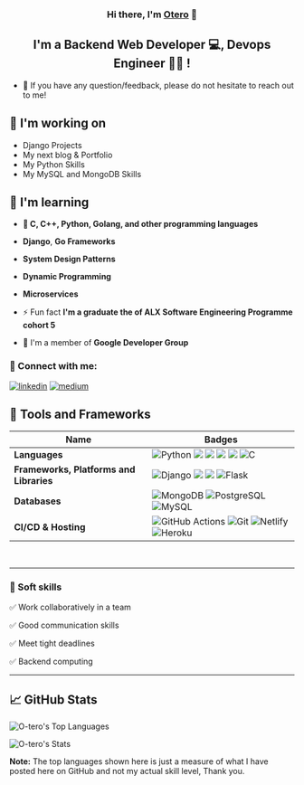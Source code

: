 <h3 align="center">
Hi there, I'm <a href="#" target="_blank" rel="noreferrer">Otero</a> 👋
</h3>

<h2 align="center">
I'm a Backend Web Developer 💻, Devops Engineer 👩‍💻 !
</h2>

- 💬 If you have any question/feedback, please do not hesitate to reach out to me!

## 🔭 I'm working on

- Django Projects
- My next blog & Portfolio
- My Python Skills
- My MySQL and MongoDB Skills

## 🌱 I'm learning

- **📱 C, C++, Python, Golang, and other programming languages**

- **Django**, **Go Frameworks**

- **System Design Patterns**

- **Dynamic Programming**

- **Microservices**

- ⚡ Fun fact **I'm a graduate the of ALX Software Engineering Programme cohort 5**

- 🔭 I'm a member of **Google Developer Group**

### 🤝 Connect with me:

[![linkedin](https://img.shields.io/badge/linkedin-0A66C2?style=for-the-badge&logo=linkedin&logoColor=white)](https://www.linkedin.com/in/otero-onderi/)
[![medium](https://img.shields.io/badge/medium-fff?style=for-the-badge&logo=medium&logoColor=black)](https://medium.com/@oteronickbrian)
</br>

## 💼 Tools and Frameworks

Name | Badges
--- | --- 
**Languages**  | ![Python](https://img.shields.io/badge/Python-3776AB?style=for-the-badge&logo=python&logoColor=white) <img src="https://img.shields.io/badge/Go-00ADD8?style=for-the-badge&logo=go&logoColor=white" /> <img src="https://img.shields.io/badge/JavaScript-323330?style=for-the-badge&logo=javascript&logoColor=F7DF1E" /> <img src="https://img.shields.io/badge/CSS3-1572B6?style=for-the-badge&logo=css3&logoColor=white" /> <img src="https://img.shields.io/badge/HTML5-E34F26?style=for-the-badge&logo=html5&logoColor=white" /> ![C](https://img.shields.io/badge/c-%2300599C.svg?style=for-the-badge&logo=c&logoColor=white)
**Frameworks, Platforms and Libraries** | ![Django](https://img.shields.io/badge/Django-092E20?style=for-the-badge&logo=django&logoColor=white) <img src="https://img.shields.io/badge/Bootstrap-563D7C?style=for-the-badge&logo=bootstrap&logoColor=white" /> <img src="https://img.shields.io/badge/React-20232A?style=for-the-badge&logo=react&logoColor=61DAFB" /> ![Flask](https://img.shields.io/badge/Flask-000000?style=for-the-badge&logo=flask&logoColor=white)
**Databases**  | ![MongoDB](https://img.shields.io/badge/MongoDB-%234ea94b.svg?style=for-the-badge&logo=mongodb&logoColor=white) ![PostgreSQL](https://img.shields.io/badge/PostgreSQL-316192?style=for-the-badge&logo=postgresql&logoColor=white) ![MySQL](https://img.shields.io/badge/mysql-%2300f.svg?style=for-the-badge&logo=mysql&logoColor=white)
**CI/CD & Hosting**   | ![GitHub Actions](https://img.shields.io/badge/github%20actions-%232671E5.svg?style=for-the-badge&logo=githubactions&logoColor=white) ![Git](https://img.shields.io/badge/GIT-E44C30?style=for-the-badge&logo=git&logoColor=white) ![Netlify](https://img.shields.io/badge/netlify-%23000000.svg?style=for-the-badge&logo=netlify&logoColor=#00C7B7) ![Heroku](https://img.shields.io/badge/heroku-%23430098.svg?style=for-the-badge&logo=heroku&logoColor=white)

</br>

<hr>

### 👔 Soft skills

✅ Work collaboratively in a team

✅ Good communication skills

✅ Meet tight deadlines

✅ Backend computing

<hr>

## 📈 GitHub Stats


![O-tero's Top Languages](https://github-readme-stats.vercel.app/api/top-langs/?username=O-tero&theme=vue-dark&show_icons=true&hide_border=true&layout=compact)

![O-tero's Stats](https://github-readme-stats.vercel.app/api?username=O-tero&theme=vue-dark&show_icons=true&hide_border=true&count_private=true)

<b>Note:</b> The top languages shown here is just a measure of what I have posted here on GitHub and not my actual skill level, Thank you.

<!--

Here are some ideas to get you started:

- 🔭 I’m currently working on ...
- 🌱 I’m currently learning ...
- 👯 I’m looking to collaborate on ...
- 🤔 I’m looking for help with ...
- 💬 Ask me about ...
- 📫 How to reach me: ...
- 😄 Pronouns: ...
- ⚡ Fun fact: ...

